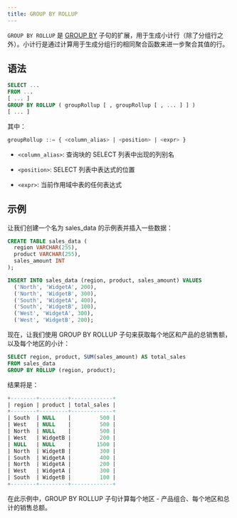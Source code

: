 ```yaml
---
title: GROUP BY ROLLUP
---
```


`GROUP BY ROLLUP` 是 [GROUP BY](index.md) 子句的扩展，用于生成小计行（除了分组行之外）。小计行是通过计算用于生成分组行的相同聚合函数来进一步聚合其值的行。

## 语法

```sql
SELECT ...
FROM ...
[ ... ]
GROUP BY ROLLUP ( groupRollup [ , groupRollup [ , ... ] ] )
[ ... ]
```

其中：

```sql
groupRollup ::= { <column_alias> | <position> | <expr> }
```

- `<column_alias>`: 查询块的 SELECT 列表中出现的列别名

- `<position>`: SELECT 列表中表达式的位置

- `<expr>`: 当前作用域中表的任何表达式

## 示例

让我们创建一个名为 sales_data 的示例表并插入一些数据：

```sql
CREATE TABLE sales_data (
  region VARCHAR(255),
  product VARCHAR(255),
  sales_amount INT
);

INSERT INTO sales_data (region, product, sales_amount) VALUES
  ('North', 'WidgetA', 200),
  ('North', 'WidgetB', 300),
  ('South', 'WidgetA', 400),
  ('South', 'WidgetB', 100),
  ('West', 'WidgetA', 300),
  ('West', 'WidgetB', 200);
```

现在，让我们使用 GROUP BY ROLLUP 子句来获取每个地区和产品的总销售额，以及每个地区的小计：

```sql
SELECT region, product, SUM(sales_amount) AS total_sales
FROM sales_data
GROUP BY ROLLUP (region, product);
```

结果将是：

```sql
+--------+---------+-------------+
| region | product | total_sales |
+--------+---------+-------------+
| South  | NULL    |         500 |
| West   | NULL    |         500 |
| North  | NULL    |         500 |
| West   | WidgetB |         200 |
| NULL   | NULL    |        1500 |
| North  | WidgetB |         300 |
| South  | WidgetA |         400 |
| North  | WidgetA |         200 |
| West   | WidgetA |         300 |
| South  | WidgetB |         100 |
+--------+---------+-------------+
```

在此示例中，GROUP BY ROLLUP 子句计算每个地区 - 产品组合、每个地区和总计的销售总额。
